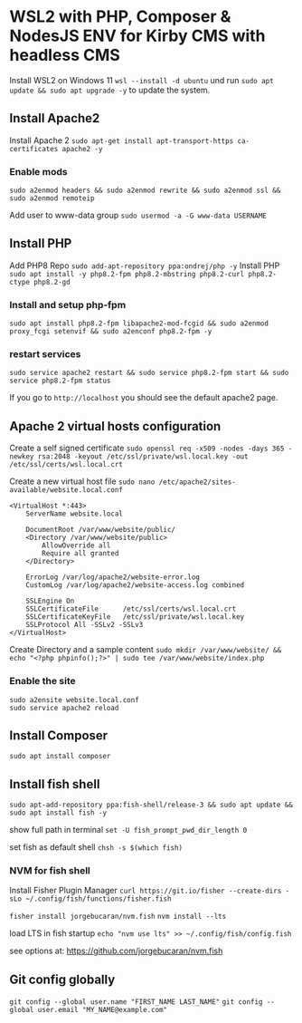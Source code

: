 # WSL2 with PHP, Composer & NodesJS ENV for Kirby CMS with headless CMS

Install WSL2 on Windows 11 `wsl --install -d ubuntu` und run `sudo apt update && sudo apt upgrade -y` to update the system.

## Install Apache2

Install Apache 2 `sudo apt-get install apt-transport-https ca-certificates apache2 -y`

### Enable mods

`sudo a2enmod headers && sudo a2enmod rewrite && sudo a2enmod ssl && sudo a2enmod remoteip`

Add user to www-data group `sudo usermod -a -G www-data USERNAME`

## Install PHP

Add PHP8 Repo `sudo add-apt-repository ppa:ondrej/php -y`
Install PHP `sudo apt install -y php8.2-fpm php8.2-mbstring php8.2-curl php8.2-ctype php8.2-gd`

### Install and setup php-fpm

`sudo apt install php8.2-fpm libapache2-mod-fcgid && sudo a2enmod proxy_fcgi setenvif && sudo a2enconf php8.2-fpm -y`

### restart services

`sudo service apache2 restart && sudo service php8.2-fpm start && sudo service php8.2-fpm status`

If you go to `http://localhost` you should see the default apache2 page.

## Apache 2 virtual hosts configuration

Create a self signed certificate
`sudo openssl req -x509 -nodes -days 365 -newkey rsa:2048 -keyout /etc/ssl/private/wsl.local.key -out /etc/ssl/certs/wsl.local.crt`

Create a new virtual host file `sudo nano /etc/apache2/sites-available/website.local.conf`

    <VirtualHost *:443>
        ServerName website.local

        DocumentRoot /var/www/website/public/
        <Directory /var/www/website/public>
            AllowOverride all
            Require all granted
        </Directory>

        ErrorLog /var/log/apache2/website-error.log
        CustomLog /var/log/apache2/website-access.log combined

        SSLEngine On
        SSLCertificateFile      /etc/ssl/certs/wsl.local.crt
        SSLCertificateKeyFile   /etc/ssl/private/wsl.local.key
        SSLProtocol All -SSLv2 -SSLv3
    </VirtualHost>

Create Directory and a sample content `sudo mkdir /var/www/website/ && echo "<?php phpinfo();?>" | sudo tee /var/www/website/index.php`

### Enable the site

    sudo a2ensite website.local.conf
    sudo service apache2 reload

## Install Composer

`sudo apt install composer`

## Install fish shell

`sudo apt-add-repository ppa:fish-shell/release-3 && sudo apt update && sudo apt install fish -y`

show full path in terminal `set -U fish_prompt_pwd_dir_length 0`

set fish as default shell `chsh -s $(which fish)`

### NVM for fish shell

Install Fisher Plugin Manager `curl https://git.io/fisher --create-dirs -sLo ~/.config/fish/functions/fisher.fish`

`fisher install jorgebucaran/nvm.fish`
`nvm install --lts`

load LTS in fish startup `echo "nvm use lts" >> ~/.config/fish/config.fish`

see options at: https://github.com/jorgebucaran/nvm.fish

## Git config globally

`git config --global user.name "FIRST_NAME LAST_NAME"`
`git config --global user.email "MY_NAME@example.com"`
